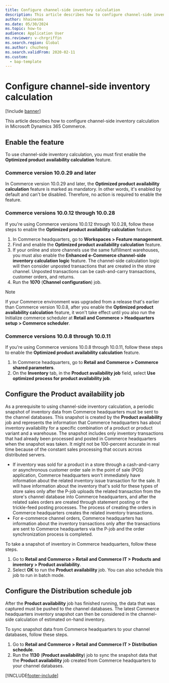 ```yaml
---
title: Configure channel-side inventory calculation
description: This article describes how to configure channel-side inventory calculation in Microsoft Dynamics 365 Commerce.
author: hhainesms
ms.date: 05/30/2024
ms.topic: how-to
audience: Application User
ms.reviewer: v-chrgriffin
ms.search.region: Global
ms.author: chuzheng
ms.search.validFrom: 2020-02-11
ms.custom: 
  - bap-template
---
```

# Configure channel-side inventory calculation

[!include [banner](../includes/banner.md)]

This article describes how to configure channel-side inventory calculation in Microsoft Dynamics 365 Commerce.

## Enable the feature

To use channel-side inventory calculation, you must first enable the **Optimized product availability calculation** feature.

### Commerce version 10.0.29 and later

In Commerce version 10.0.29 and later, the **Optimized product availability calculation** feature is marked as mandatory. In other words, it's enabled by default and can't be disabled. Therefore, no action is required to enable the feature.

### Commerce versions 10.0.12 through 10.0.28

If you're using Commerce versions 10.0.12 through 10.0.28, follow these steps to enable the **Optimized product availability calculation** feature.

1. In Commerce headquarters, go to **Workspaces \> Feature management**.
1. Find and enable the **Optimized product availability calculation** feature.
1. If your online and store channels use the same fulfillment warehouses, you must also enable the **Enhanced e-Commerce channel-side inventory calculation logic** feature. The channel-side calculation logic will then consider unposted transactions that are created in the store channel. Unposted transactions can be cash-and-carry transactions, customer orders, and returns.
1. Run the **1070** (**Channel configuration**) job.

> [!NOTE]
> If your Commerce environment was upgraded from a release that's earlier than Commerce version 10.0.8, after you enable the **Optimized product availability calculation** feature, it won't take effect until you also run the Initialize commerce scheduler at **Retail and Commerce \> Headquarters setup \> Commerce scheduler**.

### Commerce versions 10.0.8 through 10.0.11

If you're using Commerce versions 10.0.8 through 10.0.11, follow these steps to enable the **Optimized product availability calculation** feature.

1. In Commerce headquarters, go to **Retail and Commerce \> Commerce shared parameters**.
1. On the **Inventory** tab, in the **Product availability job** field, select **Use optimized process for product availability job**.

## Configure the Product availability job

As a prerequisite to using channel-side inventory calculation, a periodic snapshot of inventory data from Commerce headquarters must be sent to the channel databases. This snapshot is created by the **Product availability** job and represents the information that Commerce headquarters has about inventory availability for a specific combination of a product or product variant and a warehouse. The snapshot includes only inventory transactions that had already been processed and posted in Commerce headquarters when the snapshot was taken. It might not be 100-percent accurate in real time because of the constant sales processing that occurs across distributed servers.

- If inventory was sold for a product in a store through a cash-and-carry or asynchronous customer order sale in the point of sale (POS) application, Commerce headquarters won't immediately have information about the related inventory issue transaction for the sale. It will have information about the inventory that's sold for these types of store sales only after the P-job uploads the related transaction from the store's channel database into Commerce headquarters, and after the related sales orders are created through statement posting or the trickle-feed posting processes. The process of creating the orders in Commerce headquarters creates the related inventory transactions.
- For e-commerce channel orders, Commerce headquarters has information about the inventory transactions only after the transactions are sent to Commerce headquarters via the P-job and the order synchronization process is completed.

To take a snapshot of inventory in Commerce headquarters, follow these steps.

1. Go to **Retail and Commerce \> Retail and Commerce IT \> Products and inventory \> Product availability**.
1. Select **OK** to run the **Product availability** job. You can also schedule this job to run in batch mode.

## Configure the Distribution schedule job

After the **Product availability** job has finished running, the data that was captured must be pushed to the channel databases. The latest Commerce headquarters inventory snapshot can then be considered in the channel-side calculation of estimated on-hand inventory.

To sync snapshot data from Commerce headquarters to your channel databases, follow these steps.

1. Go to **Retail and Commerce \> Retail and Commerce IT \> Distribution schedule**.
1. Run the **1130** (**Product availability**) job to sync the snapshot data that the **Product availability** job created from Commerce headquarters to your channel databases.

[!INCLUDE[footer-include](../includes/footer-banner.md)]
